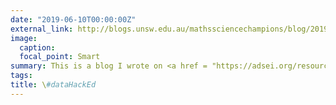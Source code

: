```yaml
---
date: "2019-06-10T00:00:00Z"
external_link: http://blogs.unsw.edu.au/mathssciencechampions/blog/2019/04/datahacked/
image:
  caption:
  focal_point: Smart
summary: This is a blog I wrote on <a href = "https://adsei.org/resources-hack-day/">Resources Hack Day</a> to support Data Science Education
tags:
title: \#dataHackEd
---
```

